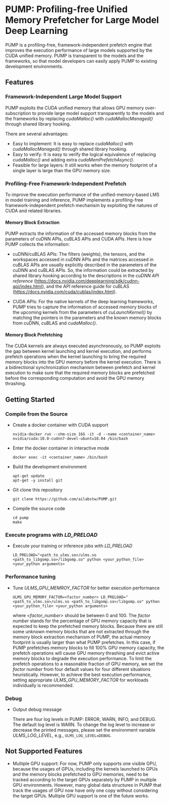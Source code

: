 # PUMP: Profiling-free Unified Memory Prefetcher for Large Model Deep Learning

PUMP is a profiling-free, framework-independent prefetch engine that improves the execution performance of large models supported by the CUDA unified memory. PUMP is transparent to the models and the frameworks, so that model developers can easily apply PUMP to existing development environments.

## Features

### Framework-Independent Large Model Support

PUMP exploits the CUDA unified memory that allows GPU memory over-subscription to provide large model support transparently to the models and the frameworks by replacing *cudaMalloc()* with *cudaMallocManaged()* through shared library hooking.

There are several advantages:

* Easy to implement: It is easy to replace *cudaMalloc()* with *cudaMallocManaged()* through shared library hooking.
* Easy to verify: It is easy to verify the logical equivalence of replacing *cudaMalloc()* and adding extra *cudaMemPrefetchAsync()*.
* Feasible for large layers: It still works when the memory footprint of a single layer is large than the GPU memory size.

### Profiling-Free Framework-Independent Prefetch

To improve the execution performance of the unified-memory-based LMS in model training and inference, PUMP implements a profiling-free framework-independent prefetch mechanism by exploiting the natures of CUDA and related libraries.

#### Memory Block Extraction

PUMP extracts the information of the accessed memory blocks from the parameters of cuDNN APIs, cuBLAS APIs and CUDA APIs. Here is how PUMP collects the information:

* cuDNN/cuBLAS APIs: The filters (weights), the tensors, and the workspaces accessed in cuDNN APIs and the matrices accessed in cuBLAS APIs are usually explicitly described in the parameters of the cuDNN and cuBLAS APIs. So, the information could be extracted by shared library hooking according to the descriptions in the *cuDNN API reference* (https://docs.nvidia.com/deeplearning/sdk/cudnn-api/index.html), and the API reference guide for cuBLAS (https://docs.nvidia.com/cuda/cublas/index.html).

* CUDA APIs: For the native kernels of the deep learning frameworks, PUMP tries to capture the information of accessed memory blocks of the upcoming kernels from the parameters of *cuLaunchKernel()* by matching the pointers in the parameters and the known memory blocks from cuDNN, cuBLAS and *cudaMalloc()*.
  
#### Memory Block Prefetching

The CUDA kernels are always executed asynchronously, so PUMP exploits the gap between kernel launching and kernel execution, and performs prefetch operations when the kernel launching to bring the required memory blocks into the GPU memory before the kernel execution. There is a bidirectional synchronization mechanism between prefetch and kernel execution to make sure that the required memory blocks are prefetched before the corresponding computation and avoid the GPU memory thrashing.

## Getting Started

### Compile from the Source

* Create a docker container with CUDA support
  ```=
  nvidia-docker run --shm-size 16G -it -d --name <container_name> nvidia/cuda:10.0-cudnn7-devel-ubuntu18.04 /bin/bash
  ```

* Enter the docker container in interactive mode
  ```=
  docker exec -it <container_name> /bin/bash
  ```

* Build the development environment
  ```=
  apt-get update
  apt-get -y install git
  ```

* Git clone this repository
  ```=
  git clone https://github.com/ailabstw/PUMP.git
  ```

* Compile the source code
  ```=
  cd pump
  make
  ```

### Execute programs with *LD_PRELOAD*

* Execute your training or inference jobs with *LD_PRELOAD*
  ```=
  LD_PRELOAD="<path_to_ulms.so>/ulms.so <path_to_libgomp.so>/libgomp.so" python <your_python_file> <your_python arguments>
  ```

### Performance tuning

* Tune *ULMS_GPU_MEMROY_FACTOR* for better execution performance
  ```=
  ULMS_GPU_MEMORY_FACTOR=<factor_number> LD_PRELOAD="<path_to_ulms.so>/ulms.so <path_to_libgomp.so>/libgomp.so" python <your_python_file> <your_python arguments>
  ```

  where *<factor_number>* should be between 0 and 100. The *factor number* stands for the percentage of GPU memory capacity that is expected to keep the prefetched memory blocks. Because there are still some unknown memory blocks that are not extracted through the memory block extraction mechanism of PUMP, the actual memory footprint is usually larger than what PUMP prefetches. In this case, if PUMP prefetches memory blocks to fill 100% GPU memory capacity, the prefetch operations will cause GPU memory thrashing and evict active memory blocks to degrade the execution performance. To limit the prefetch operations to a reasonable fraction of GPU memory, we set the *factor number* from four default values for four different situations heuristically. However, to achieve the best execution performance, setting appropriate *ULMS_GPU_MEMORY_FACTOR* for workloads individually is recommended.

### Debug

* Output debug message

  There are four log levels in PUMP: ERROR, WARN, INFO, and DEBUG. The default log level is WARN. To change the log level to increase or decrease the printed messages, please set the environment variable *ULMS_LOG_LEVEL*, e.g., `ULMS_LOG_LEVEL=DEBUG`.

## Not Supported Features

* Multiple GPU support: For now, PUMP only supports one visible GPU, because the usages of GPUs, including the kernels launched to GPUs and the memory blocks prefetched to GPU memories, need to be tracked according to the target GPUs separately by PUMP in multiple GPU environments. However, many global data structures in PUMP that track the usages of GPU now have only one copy without considering the target GPUs. Multiple GPU support is one of the future works.

